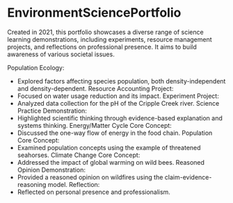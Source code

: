 # EnvironmentSciencePortfolio
Created in 2021, this portfolio showcases a diverse range of science learning demonstrations, including experiments, resource management projects, and reflections on professional presence. It aims to build awareness of various societal issues.


Population Ecology:
* Explored factors affecting species population, both density-independent and density-dependent.
Resource Accounting Project:
* Focused on water usage reduction and its impact.
Experiment Project:
* Analyzed data collection for the pH of the Cripple Creek river.
Science Practice Demonstration:
* Highlighted scientific thinking through evidence-based explanation and systems thinking.
Energy/Matter Cycle Core Concept:
* Discussed the one-way flow of energy in the food chain.
Population Core Concept:
* Examined population concepts using the example of threatened seahorses.
Climate Change Core Concept:
* Addressed the impact of global warming on wild bees.
Reasoned Opinion Demonstration:
* Provided a reasoned opinion on wildfires using the claim-evidence-reasoning model.
Reflection:
* Reflected on personal presence and professionalism.
